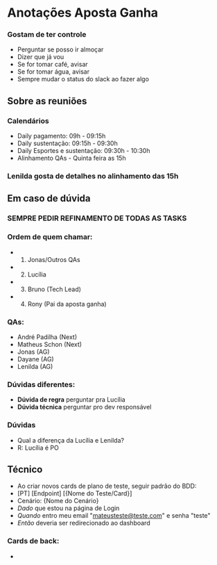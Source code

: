 # Anotações Aposta Ganha

### Gostam de ter controle

- Perguntar se posso ir almoçar
- Dizer que já vou
- Se for tomar café, avisar
- Se for tomar água, avisar
- Sempre mudar o status do slack ao fazer algo

## Sobre as reuniões

### Calendários

- Daily pagamento: 09h - 09:15h
- Daily sustentação: 09:15h - 09:30h
- Daily Esportes e sustentação: 09:30h - 10:30h
- Alinhamento QAs - Quinta feira as 15h

### Lenilda gosta de detalhes no alinhamento das 15h

## Em caso de dúvida

### <b>SEMPRE PEDIR REFINAMENTO DE TODAS AS TASKS</b>

### Ordem de quem chamar: 
- 1. Jonas/Outros QAs
- 2. Lucília
- 3. Bruno (Tech Lead)
- 4. Rony (Pai da aposta ganha)

### QAs:
- André Padilha (Next)
- Matheus Schon (Next)
- Jonas (AG)
- Dayane (AG)
- Lenilda (AG)

### Dúvidas diferentes:

- <b>Dúvida de regra</b> perguntar pra Lucília
- <b>Dúvida técnica</b> perguntar pro dev responsável

### Dúvidas

- Qual a diferença da Lucília e Lenilda?
- R: Lucília é PO

## Técnico

- Ao criar novos cards de plano de teste, seguir padrão do BDD:
- [PT] [Endpoint] [{Nome do Teste/Card}] 
- Cenário: {Nome do Cenário}
- _Dado_ que estou na página de Login
- _Quando_ entro meu email "mateusteste@teste.com" e senha "teste"
- _Então_ deveria ser redirecionado ao dashboard

### Cards de back: 

- 
